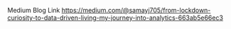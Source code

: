 Medium Blog Link
https://medium.com/@samayj705/from-lockdown-curiosity-to-data-driven-living-my-journey-into-analytics-663ab5e66ec3
